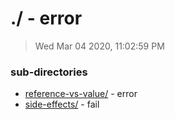 # ./ - error

> Wed Mar 04 2020, 11:02:59 PM


### sub-directories

* [reference-vs-value/](./reference-vs-value/REVIEW.md) - error
* [side-effects/](./side-effects/REVIEW.md) - fail

